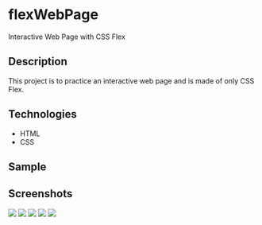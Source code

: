# flexWebPage
Interactive Web Page with CSS Flex

## Description
This project is to practice an interactive web page and is made of only CSS Flex.

## Technologies
* HTML
* CSS

## Sample

## Screenshots
<img src="https://user-images.githubusercontent.com/48890162/88753212-ae846d00-d129-11ea-9d66-85c6c0df4630.png">
<img src="https://user-images.githubusercontent.com/48890162/88753214-afb59a00-d129-11ea-87bc-7b2173ad6779.png">
<img src="https://user-images.githubusercontent.com/48890162/88753217-b0e6c700-d129-11ea-87d0-1d8ac05d223d.png">
<img src="https://user-images.githubusercontent.com/48890162/88753226-b3492100-d129-11ea-8dd1-66a6d2dd4613.png">
<img src="https://user-images.githubusercontent.com/48890162/88753230-b5ab7b00-d129-11ea-98f1-d4b9dd30891c.png">
